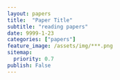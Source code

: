 ```yaml
---
layout: papers
title:  "Paper Title"
subtitle: "reading papers"
date: 9999-1-23
categories: ["papers"]
feature_image: /assets/img/***.png
sitemap:
  priority: 0.7
publish: False
---
```

  